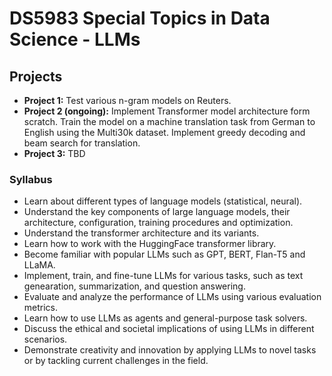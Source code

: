 # DS5983 Special Topics in Data Science - LLMs

## Projects

* **Project 1:** Test various n-gram models on Reuters.
* **Project 2 (ongoing):** Implement Transformer model architecture form scratch. Train the model on a machine translation task from German to English using the Multi30k dataset. Implement greedy decoding and beam search for translation.
* **Project 3:** TBD

### Syllabus

* Learn about different types of language models (statistical, neural).
* Understand the key components of large language models, their architecture, configuration, training procedures and optimization.    
* Understand the transformer architecture and its variants.
* Learn how to work with the HuggingFace transformer library.
* Become familiar with popular LLMs such as GPT, BERT, Flan-T5 and LLaMA.
* Implement, train, and fine-tune LLMs for various tasks, such as text genearation, summarization, and question answering.
* Evaluate and analyze the performance of LLMs using various evaluation metrics.
* Learn how to use LLMs as agents and general-purpose task solvers.
* Discuss the ethical and societal implications of using LLMs in different scenarios.
* Demonstrate creativity and innovation by applying LLMs to novel tasks or by tackling current challenges in the field.
